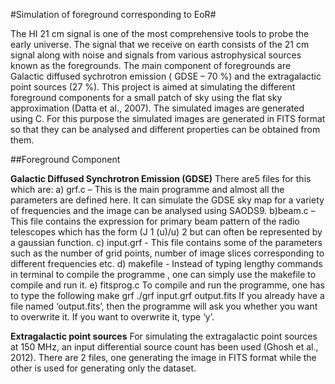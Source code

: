 #Simulation of foreground corresponding to EoR#

The HI 21 cm signal is one of the most comprehensive tools to probe the early universe. The signal
that we receive on earth consists of the 21 cm signal along with noise and signals from various
astrophysical sources known as the foregrounds. The main component of foregrounds are Galactic
diffused sychrotron emission ( GDSE – 70 %) and the extragalactic point sources (27 %).
This project is aimed at simulating the different foreground components for a small patch of sky
using the flat sky approximation (Datta et al., 2007).
The simulated images are generated using C. For this purpose the simulated images are generated in
FITS format so that they can be analysed and different properties can be obtained from them.

##Foreground Component

**Galactic Diffused Synchrotron Emission (GDSE)**
There are5 files for this which are:
a) grf.c – This is the main programme and almost all the parameters are defined here. It can
simulate the GDSE sky map for a variety of frequencies and the image can be analysed using
SAODS9.
b)beam.c – This file contains the expression for primary beam pattern of the radio telescopes which
has the form (J 1 (u)/u) 2 but can often be represented by a gaussian function.
c) input.grf - This file contains some of the parameters such as the number of grid points, number
of image slices corresponding to different frequencies etc.
d) makefile - Instead of typing lengthy commands in terminal to compile the programme , one can
simply use the makefile to compile and run it.
e) fitsprog.c
To compile and run the programme, one has to type the following
make grf
./grf input.grf output.fits
If you already have a file named ‘output.fits’, then the programme will ask you whether you want
to overwrite it. If you want to overwrite it, type ‘y’.

**Extragalactic point sources**
For simulating the extragalactic point sources at 150 MHz, an input differential source count has
been used (Ghosh et al., 2012).
There are 2 files, one generating the image in FITS format while the other is used for generating
only the dataset.
